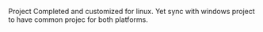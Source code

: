 Project Completed and customized for linux. Yet sync with windows project to have common projec for both platforms.
